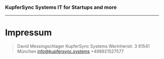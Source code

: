 

### KupferSync Systems  IT for Startups and more

---

# Impressum

> David Messingschlager
> KupferSync Systems
> Werinherstr. 3
> 81541 München
> info@kupfersync.systems
> +498921527577